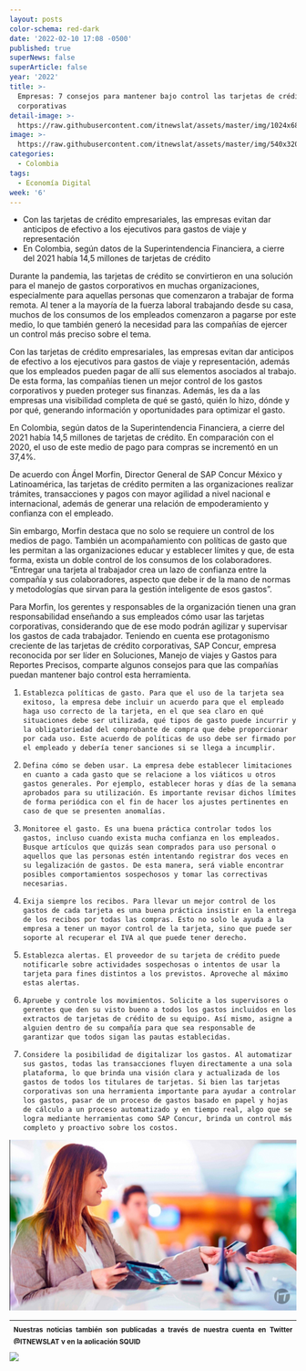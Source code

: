 ```yaml
---
layout: posts
color-schema: red-dark
date: '2022-02-10 17:08 -0500'
published: true
superNews: false
superArticle: false
year: '2022'
title: >-
  Empresas: 7 consejos para mantener bajo control las tarjetas de crédito
  corporativas
detail-image: >-
  https://raw.githubusercontent.com/itnewslat/assets/master/img/1024x680/pago-tdc-g.jpg
image: >-
  https://raw.githubusercontent.com/itnewslat/assets/master/img/540x320/pago-tdc-p.jpg
categories:
  - Colombia
tags:
  - Economía Digital
week: '6'
---
```

- Con las tarjetas de crédito empresariales, las empresas evitan dar anticipos de efectivo a los ejecutivos para gastos de viaje y representación
- En Colombia, según datos de la Superintendencia Financiera, a cierre del 2021 había 14,5 millones de tarjetas de crédito

Durante la pandemia, las tarjetas de crédito se convirtieron en una solución para el manejo de gastos corporativos en muchas organizaciones, especialmente para aquellas personas que comenzaron a trabajar de forma remota. Al tener a la mayoría de la fuerza laboral trabajando desde su casa, muchos de los consumos de los empleados comenzaron a pagarse por este medio, lo que también generó la necesidad para las compañías de ejercer un control más preciso sobre el tema.

Con las tarjetas de crédito empresariales, las empresas evitan dar anticipos de efectivo a los ejecutivos para gastos de viaje y representación, además que los empleados pueden pagar de allí sus elementos asociados al trabajo. De esta forma, las compañías tienen un mejor control de los gastos corporativos y pueden proteger sus finanzas. Además, les da a las empresas una visibilidad completa de qué se gastó, quién lo hizo, dónde y por qué, generando información y oportunidades para optimizar el gasto.

En Colombia, según datos de la Superintendencia Financiera, a cierre del 2021 había 14,5 millones de tarjetas de crédito. En comparación con el 2020, el uso de este medio de pago para compras se incrementó en un 37,4%.

De acuerdo con Ángel Morfin, Director General de SAP Concur México y Latinoamérica, las tarjetas de crédito permiten a las organizaciones realizar trámites, transacciones y pagos con mayor agilidad a nivel nacional e internacional, además de generar una relación de empoderamiento y confianza con el empleado.

Sin embargo, Morfin destaca que no solo se requiere un control de los medios de pago. También un acompañamiento con políticas de gasto que les permitan a las organizaciones educar y establecer límites y que, de esta forma, exista un doble control de los consumos de los colaboradores. “Entregar una tarjeta al trabajador crea un lazo de confianza entre la compañía y sus colaboradores, aspecto que debe ir de la mano de normas y metodologías que sirvan para la gestión inteligente de esos gastos”.

Para Morfin, los gerentes y responsables de la organización tienen una gran responsabilidad enseñando a sus empleados cómo usar las tarjetas corporativas, considerando que de ese modo podrán agilizar y supervisar los gastos de cada trabajador. Teniendo en cuenta ese protagonismo creciente de las tarjetas de crédito corporativas, SAP Concur, empresa reconocida por ser líder en Soluciones, Manejo de viajes y Gastos para Reportes Precisos, comparte algunos consejos para que las compañías puedan mantener bajo control esta herramienta.

 
1.     Establezca políticas de gasto. Para que el uso de la tarjeta sea exitoso, la empresa debe incluir un acuerdo para que el empleado haga uso correcto de la tarjeta, en el que sea claro en qué situaciones debe ser utilizada, qué tipos de gasto puede incurrir y la obligatoriedad del comprobante de compra que debe proporcionar por cada uso. Este acuerdo de políticas de uso debe ser firmado por el empleado y debería tener sanciones si se llega a incumplir.

2.     Defina cómo se deben usar. La empresa debe establecer limitaciones en cuanto a cada gasto que se relacione a los viáticos u otros gastos generales. Por ejemplo, establecer horas y días de la semana aprobados para su utilización. Es importante revisar dichos límites de forma periódica con el fin de hacer los ajustes pertinentes en caso de que se presenten anomalías.

3.     Monitoree el gasto. Es una buena práctica controlar todos los gastos, incluso cuando exista mucha confianza en los empleados. Busque artículos que quizás sean comprados para uso personal o aquellos que las personas estén intentando registrar dos veces en su legalización de gastos. De esta manera, será viable encontrar posibles comportamientos sospechosos y tomar las correctivas necesarias.

4.     Exija siempre los recibos. Para llevar un mejor control de los gastos de cada tarjeta es una buena práctica insistir en la entrega de los recibos por todas las compras. Esto no solo le ayuda a la empresa a tener un mayor control de la tarjeta, sino que puede ser soporte al recuperar el IVA al que puede tener derecho. 

5.     Establezca alertas. El proveedor de su tarjeta de crédito puede notificarle sobre actividades sospechosas o intentos de usar la tarjeta para fines distintos a los previstos. Aproveche al máximo estas alertas.

6.     Apruebe y controle los movimientos. Solicite a los supervisores o gerentes que den su visto bueno a todos los gastos incluidos en los extractos de tarjetas de crédito de su equipo. Así mismo, asigne a alguien dentro de su compañía para que sea responsable de garantizar que todos sigan las pautas establecidas.

7.     Considere la posibilidad de digitalizar los gastos. Al automatizar sus gastos, todas las transacciones fluyen directamente a una sola plataforma, lo que brinda una visión clara y actualizada de los gastos de todos los titulares de tarjetas. Si bien las tarjetas corporativas son una herramienta importante para ayudar a controlar los gastos, pasar de un proceso de gastos basado en papel y hojas de cálculo a un proceso automatizado y en tiempo real, algo que se logra mediante herramientas como SAP Concur, brinda un control más completo y proactivo sobre los costos.

![](https://raw.githubusercontent.com/itnewslat/assets/master/img/540x320/pago-tdc-p.jpg)

<table style="height: 42px;" width="569">
<tbody>
<tr>
<td style="text-align: justify;"><sub><strong>Nuestras noticias también son publicadas a través de nuestra cuenta en Twitter <a href="https://twitter.com/itnewslat?lang=es">@ITNEWSLAT</a> y en la aplicación <a href="https://squidapp.co/en/">SQUID</a></strong></sub></td>
</tr>
</tbody>
</table>

<img src="https://tracker.metricool.com/c3po.jpg?hash=56f88a41e39ab42c063cc51676587a04"/>